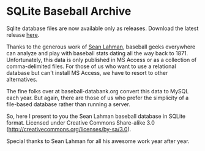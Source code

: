 # SQLite Baseball Archive

Sqlite database files are now available only as releases.  Download the latest release [here](https://github.com/jknecht/baseball-archive-sqlite/releases/latest).

Thanks to the generous work of [Sean Lahman](https://www.seanlahman.com/baseball-archive/statistics), baseball geeks everywhere can 
analyze and play with baseball stats dating all the way back to 1871.
Unfortunately, this data is only published in MS Access or as a collection
of comma-delimited files.  For those of us who want to use a relational
database but can't install MS Access, we have to resort to other alternatives.

The fine folks over at baseball-databank.org convert this data to MySQL
each year.  But again, there are those of us who prefer the simplicity
of a file-based database rather than running a server.

So, here I present to you the Sean Lahman baseball database in SQLite format.
Licensed under Creative Commons Share-alike 3.0 (http://creativecommons.org/licenses/by-sa/3.0).

Special thanks to Sean Lahman for all his awesome work year after year.

